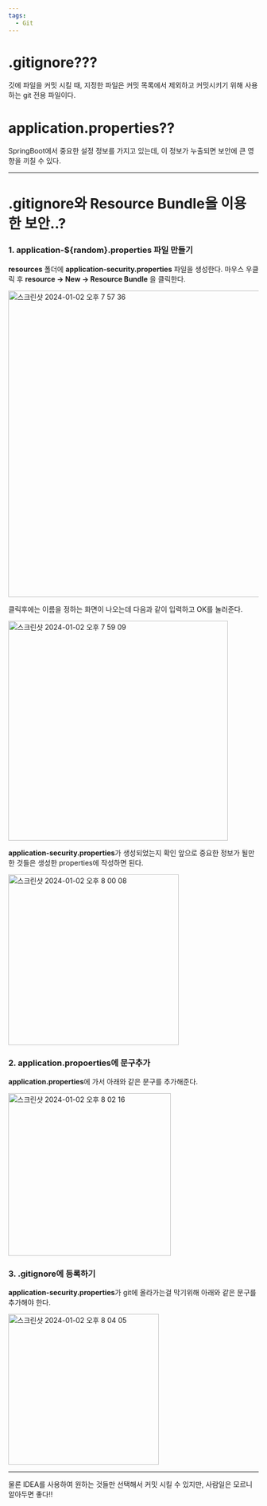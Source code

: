 ```yaml
---
tags:
  - Git
---
```

# .gitignore???
깃에 파일을 커밋 시킬 때, 지정한 파일은 커밋 목록에서 제외하고 커밋시키기 위해 사용하는 git 전용 파일이다.

# application.properties??
SpringBoot에서 중요한 설정 정보를 가지고 있는데, 이 정보가 누출되면 보안에 큰 영향을 끼칠 수 있다.

---
# .gitignore와 Resource Bundle을 이용한 보안..?
### 1. application-${random}.properties 파일 만들기
**resources** 폴더에 **application-security.properties** 파일을 생성한다.
마우스 우클릭 후 **resource -> New -> Resource Bundle** 을 클릭한다.

<img width="616" alt="스크린샷 2024-01-02 오후 7 57 36" src="https://github.com/SubiYoon/SubiYoon.github.io/assets/117332903/0ea7ebae-fb82-4567-baca-5b9b4793fff5">

클릭후에는 이름을 정하는 화면이 나오는데 다음과 같이 입력하고 OK를 눌러준다.

<img width="442" alt="스크린샷 2024-01-02 오후 7 59 09" src="https://github.com/SubiYoon/SubiYoon.github.io/assets/117332903/9d0c6cc7-478e-4775-a84a-9cfa46956c6a">

**application-security.properties**가 생성되었는지 확인
앞으로 중요한 정보가 될만한 것들은 생성한 properties에 작성하면 된다.

<img width="343" alt="스크린샷 2024-01-02 오후 8 00 08" src="https://github.com/SubiYoon/SubiYoon.github.io/assets/117332903/3c5747f9-be85-4fd2-8779-7e5019d63826">

### 2. application.propoerties에 문구추가
**application.properties**에 가서 아래와 같은 문구를 추가해준다.

<img width="327" alt="스크린샷 2024-01-02 오후 8 02 16" src="https://github.com/SubiYoon/SubiYoon.github.io/assets/117332903/f9ce17f0-6dd6-4375-85ea-b25b155fc75c">

### 3. .gitignore에 등록하기
**application-security.properties**가 git에 올라가는걸 막기위해 아래와 같은 문구를 추가해야 한다.

<img width="303" alt="스크린샷 2024-01-02 오후 8 04 05" src="https://github.com/SubiYoon/SubiYoon.github.io/assets/117332903/2fddf875-319c-46f0-8cf5-30a367f87ee3">


---

물론 IDEA를 사용하여 원하는 것들만 선택해서 커밋 시킬 수 있지만, 사람일은 모르니 알아두면 좋다!!
